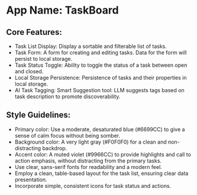 # **App Name**: TaskBoard

## Core Features:

- Task List Display: Display a sortable and filterable list of tasks.
- Task Form: A form for creating and editing tasks. Data for the form will persist to local storage.
- Task Status Toggle: Ability to toggle the status of a task between open and closed.
- Local Storage Persistence: Persistence of tasks and their properties in local storage.
- AI Task Tagging: Smart Suggestion tool: LLM suggests tags based on task description to promote discoverability.

## Style Guidelines:

- Primary color: Use a moderate, desaturated blue (#6699CC) to give a sense of calm focus without being somber.
- Background color: A very light gray (#F0F0F0) for a clean and non-distracting backdrop.
- Accent color: A muted violet (#9966CC) to provide highlights and call to action emphasis, without distracting from the primary tasks.
- Use clear, sans-serif fonts for readability and a modern feel.
- Employ a clean, table-based layout for the task list, ensuring clear data presentation.
- Incorporate simple, consistent icons for task status and actions.